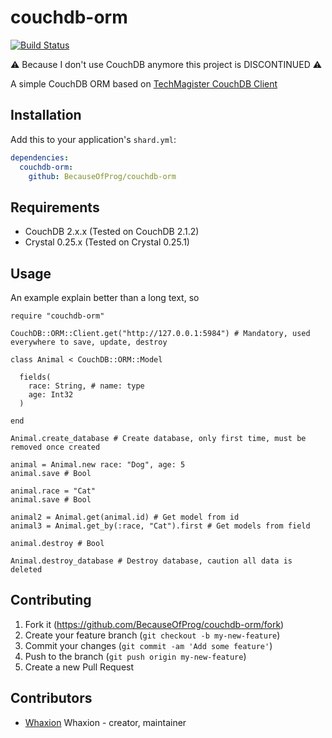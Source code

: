 # couchdb-orm
[![Build Status](https://api.travis-ci.org/BecauseOfProg/couchdb-orm.svg?branch=master)](https://travis-ci.org/BecauseOfProg/couchdb-orm)

⚠ Because I don't use CouchDB anymore this project is DISCONTINUED ⚠

A simple CouchDB ORM based on [TechMagister CouchDB Client](https://github.com/TechMagister/couchdb.cr)

## Installation

Add this to your application's `shard.yml`:

```yaml
dependencies:
  couchdb-orm:
    github: BecauseOfProg/couchdb-orm
```

## Requirements
- CouchDB 2.x.x (Tested on CouchDB 2.1.2)
- Crystal 0.25.x (Tested on Crystal 0.25.1)

## Usage
An example explain better than a long text, so

```crystal
require "couchdb-orm"

CouchDB::ORM::Client.get("http://127.0.0.1:5984") # Mandatory, used everywhere to save, update, destroy

class Animal < CouchDB::ORM::Model

  fields(
    race: String, # name: type
    age: Int32
  )

end

Animal.create_database # Create database, only first time, must be removed once created

animal = Animal.new race: "Dog", age: 5
animal.save # Bool

animal.race = "Cat"
animal.save # Bool

animal2 = Animal.get(animal.id) # Get model from id
animal3 = Animal.get_by(:race, "Cat").first # Get models from field

animal.destroy # Bool

Animal.destroy_database # Destroy database, caution all data is deleted
```

## Contributing

1. Fork it (<https://github.com/BecauseOfProg/couchdb-orm/fork>)
2. Create your feature branch (`git checkout -b my-new-feature`)
3. Commit your changes (`git commit -am 'Add some feature'`)
4. Push to the branch (`git push origin my-new-feature`)
5. Create a new Pull Request

## Contributors

- [Whaxion](https://github.com/Whaxion) Whaxion - creator, maintainer
